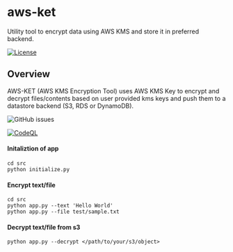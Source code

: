 # aws-ket
Utility tool to encrypt data using AWS KMS and store it in preferred backend.

[![License](https://img.shields.io/badge/License-Apache%202.0-blue.svg)](https://opensource.org/licenses/Apache-2.0)

## Overview
AWS-KET (AWS KMS Encryption Tool) uses AWS KMS Key to encrypt and decrypt files/contents based on user provided kms keys and push them to a datastore backend (S3, RDS or DynamoDB).


![GitHub issues](https://img.shields.io/github/issues/sayefiqb/aws-ket)

[![CodeQL](https://github.com/sayefiqb/aws-ket/actions/workflows/github-code-scanning/codeql/badge.svg?branch=main)](https://github.com/sayefiqb/aws-ket/actions/workflows/github-code-scanning/codeql)


#### Initaliztion of app
```
cd src
python initialize.py
```

#### Encrypt text/file
```
cd src
python app.py --text 'Hello World'
python app.py --file test/sample.txt
```

#### Decrypt text/file from s3
```
python app.py --decrypt </path/to/your/s3/object>
```